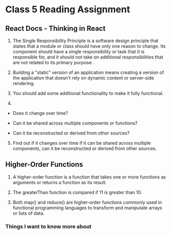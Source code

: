 # Class 5 Reading Assignment

## React Docs - Thinking in React

1. The Single Responsibility Principle is a software design principle that states that a module or class should have only one reason to change. Its component should have a single responsibility or task that it is responsible for, and it should not take on additional responsibilities that are not related to its primary purpose.

2. Building a "static" version of an application means creating a version of the application that doesn't rely on dynamic content or server-side rendering.

3.  You should add some additional functionality to make it fully functional.

4. 

* Does it change over time? 

* Can it be shared across multiple components or functions?

* Can it be reconstructed or derived from other sources?

5. Find out if it changes over time if it can be shared across multiple components, can it be reconstructed or derived from other sources.

## Higher-Order Functions

1. A higher-order function is a function that takes one or more functions as arguments or returns a function as its result.

2. The greaterThan function is compared if 11 is greater than 10.

3. Both map() and reduce() are higher-order functions commonly used in functional programming languages to transform and manipulate arrays or lists of data.

### Things I want to know more about

